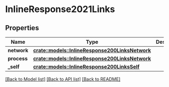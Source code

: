 # InlineResponse2021Links

## Properties

Name | Type | Description | Notes
------------ | ------------- | ------------- | -------------
**network** | [**crate::models::InlineResponse200LinksNetwork**](inline_response_200__links_network.md) |  | 
**process** | [**crate::models::InlineResponse200LinksNetwork**](inline_response_200__links_network.md) |  | 
**_self** | [**crate::models::InlineResponse200LinksSelf**](inline_response_200__links_self.md) |  | 

[[Back to Model list]](../README.md#documentation-for-models) [[Back to API list]](../README.md#documentation-for-api-endpoints) [[Back to README]](../README.md)


